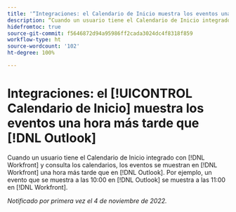 ```yaml
---
title: '“Integraciones: el Calendario de Inicio muestra los eventos una hora más tarde que Outlook”'
description: “Cuando un usuario tiene el Calendario de Inicio integrado con Workfront y consulta los calendarios, los eventos se muestran en Workfront una hora más tarde que en Outlook. Por ejemplo, un evento que se muestra a las 10:00 en Outlook se muestra a las 11:00 en Workfront.”
hidefromtoc: true
source-git-commit: f5646872d94a95986ff2cada3024dc4f8318f859
workflow-type: ht
source-wordcount: '102'
ht-degree: 100%

---
```



# Integraciones: el [!UICONTROL Calendario de Inicio] muestra los eventos una hora más tarde que [!DNL Outlook]

Cuando un usuario tiene el Calendario de Inicio integrado con [!DNL Workfront] y consulta los calendarios, los eventos se muestran en [!DNL Workfront] una hora más tarde que en [!DNL Outlook]. Por ejemplo, un evento que se muestra a las 10:00 en [!DNL Outlook] se muestra a las 11:00 en [!DNL Workfront].

_Notificado por primera vez el 4 de noviembre de 2022._


